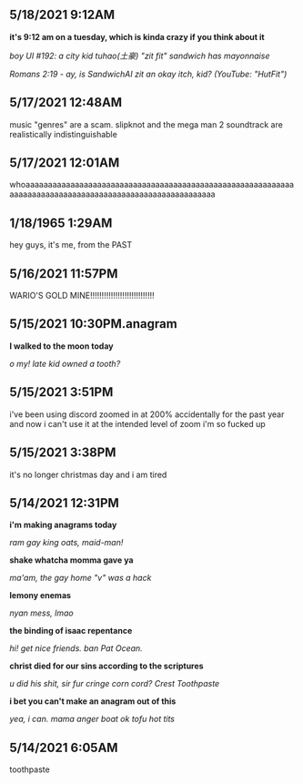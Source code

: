 ## 5/18/2021 9:12AM

<b>it's 9:12 am on a tuesday, which is kinda crazy if you think about it</b>

<i>boy UI #192: a city kid tuhao(土豪) "zit fit" sandwich has mayonnaise</i>

<i>Romans 2:19 - ay, is SandwichAI zit an okay itch, kid? (YouTube: "HutFit")</i>

## 5/17/2021 12:48AM

music "genres" are a scam. slipknot and the mega man 2 soundtrack are realistically indistinguishable 

## 5/17/2021 12:01AM

whoaaaaaaaaaaaaaaaaaaaaaaaaaaaaaaaaaaaaaaaaaaaaaaaaaaaaaaaaaaaaaaaaaaaaaaaaaaaaaaaaaaaaaaaaaaaaaaaaaaaaaaaaaa

## 1/18/1965 1:29AM

hey guys, it's me, from the PAST

## 5/16/2021 11:57PM

WARIO'S GOLD MINE!!!!!!!!!!!!!!!!!!!!!!!!!!!!

## 5/15/2021 10:30PM.anagram

<b>I walked to the moon today</b>

<i>o my! late kid owned a tooth?</i>

## 5/15/2021 3:51PM

i've been using discord zoomed in at 200% accidentally for the past year and now i can't use it at the intended level of zoom i'm so fucked up

## 5/15/2021 3:38PM

it's no longer christmas day and i am tired

## 5/14/2021 12:31PM

<b>i'm making anagrams today</b>

<i>ram gay king oats, maid-man!</i>

<b>shake whatcha momma gave ya</b>

<i>ma'am, the gay home "v" was a hack</i>

<b>lemony enemas</b>

<i>nyan mess, lmao</i>

<b>the binding of isaac repentance</b>

<i>hi! get nice friends. ban Pat Ocean.</i>

<b>christ died for our sins according to the scriptures</b>

<i>u did his shit, sir fur cringe corn cord? Crest Toothpaste</i>

<b>i bet you can't make an anagram out of this</b>

<i>yea, i can. mama anger boat ok tofu hot tits</i>

## 5/14/2021 6:05AM

toothpaste
